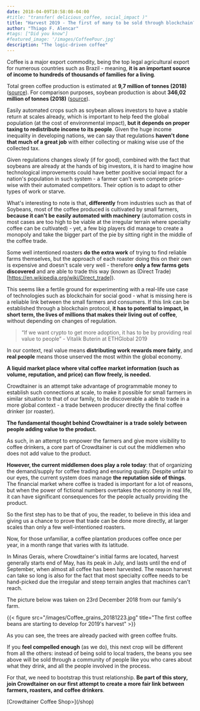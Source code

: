 ```yaml
---
date: 2018-04-09T10:58:08-04:00
#title: "transfer( delicious_coffee, social_impact )"
title: "Harvest 2019 - The first of many to be sold through blockchain?"
author: "Thiago F. Alencar"
#tags: ["Did you know"]
#featured_image: '/images/CoffeePour.jpg'
description: "The logic-driven coffee"
---
```


Coffee is a major export commodity, being the top legal agricultural export for numerous countries such as Brazil - meaning, **it is an important source of income to hundreds of thousands of families for a living**. 

Total green coffee production is estimated at **9,7 million of tonnes (2018)** ([source](http://www.ico.org/documents/cy2018-19/cmr-1018-e.pdf)). For comparison purposes, soybean production is about **346,02 million of tonnes (2018)** ([source](https://www.soymeal.org/soy-meal-articles/world-soybean-production/)).

Easily automated crops such as soybean allows investors to have a stable return at scales already, which is important to help feed the global population (at the cost of environmental impact), **but it depends on proper taxing to redistribute income to its people**. Given the huge income inequality in developing nations, we can say that regulations **haven't done that much of a great job** with either collecting or making wise use of the collected tax.

Given regulations changes slowly (if for good), combined with the fact that soybeans are already at the hands of big investors, it is hard to imagine how technological improvements could have better positive social impact for a nation's population in such system - a farmer can't even compete price-wise with their automated competitors. Their option is to adapt to other types of work or starve.

What's interesting to note is that, **differently** from industries such as that of Soybeans, most of the coffee produced is cultivated by small farmers, **because it can't be easily automated with machinery** (automation costs in most cases are too high to be viable at the irregular terrain where specialty coffee can be cultivated) - yet, a few big players did manage to create a monopoly and take the bigger part of the pie by sitting right in the middle of the coffee trade.

Some well intentioned roasters **do the extra work** of trying to find reliable farms themselves, but the approach of each roaster doing this on their own is expensive and doesn't scale very well - therefore **only a few farms gets discovered** and are able to trade this way (known as (Direct Trade)[https://en.wikipedia.org/wiki/Direct_trade]).

This seems like a fertile ground for experimenting with a real-life use case of technologies such as blockchain for social good - what is missing here is a reliable link between the small farmers and consumers. If this link can be established through a blockchain protocol, **it has to potential to impact, in short term, the lives of millions that makes their living out of coffee**, without depending on changes of regulation. 

> “If we want crypto to get more adoption, it has to be by providing real value to people” - Vitalik Buterin at ETHGlobal 2019

In our context, real value means **distributing work rewards more fairly**, and **real people** means those unserved the most within the global economy.

**A liquid market place where vital coffee market information (such as volume, reputation, and price) can flow freely, is needed.**

Crowdtainer is an attempt take advantage of programmable money to establish such connections at scale, to make it possible for small farmers in similar situation to that of our family, to be discoverable a able to trade in a more global context - a trade between producer directly the final coffee drinker (or roaster).

**The fundamental thought behind Crowdtainer is a trade solely between people adding value to the product.**

As such, in an attempt to empower the farmers and give more visibility to coffee drinkers, a core part of Crowdtainer is cut out the middlemen who does not add value to the product.

**However, the current middlemen does play a role today**: that of organizing the demand/supply for coffee trading and ensuring quality. Despite unfair to our eyes, the current system does manage **the reputation side of things**. The financial market where coffee is traded is important for a lot of reasons, but when the power of fictional numbers overtakes the economy in real life, it can have significant consequences for the people actually providing the product.

So the first step has to be that of you, the reader, to believe in this idea and giving us a chance to prove that trade can be done more directly, at larger scales than only a few well-intentioned roasters.

Now, for those unfamiliar, a coffee plantation produces coffee once per year, in a month range that varies with its latitude.

In Minas Gerais, where Crowdtainer's initial farms are located, harvest generally starts end of May, has its peak in July, and lasts until the end of September, when almost all coffee has been harvested. The reason harvest can take so long is also for the fact that most specialty coffee needs to be hand-picked due the irregular and steep terrain angles that machines can't reach.

The picture below was taken on 23rd December 2018 from our family's farm.

{{< figure src="/images/Coffee_grains_20181223.jpg" title="The first coffee beans are starting to develop for 2019's harvest" >}}

As you can see, the trees are already packed with green coffee fruits.

If you **feel compelled enough** (as we do), this next crop will be different from all the others: instead of being sold to local traders, the beans you see above will be sold through a community of people like you who cares about what they drink, and all the people involved in the process.

For that, we need to bootstrap this trust relationship. **Be part of this story, join Crowdtainer on our first attempt to create a more fair link between farmers, roasters, and coffee drinkers**.

<p class="tc"> [Crowdtainer Coffee Shop>](/shop)</div>